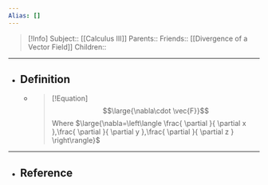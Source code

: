 ```yaml
---
Alias: []
---
```

> [!Info]
> Subject:: [[Calculus III]]
> Parents:: 
> Friends:: [[Divergence of a Vector Field]]
> Children:: 
---
- ## Definition
	- > [!Equation]
	  > $$\large{\nabla\cdot \vec{F}}$$
	  > Where $\large{\nabla=\left\langle \frac{ \partial  }{ \partial x },\frac{ \partial  }{ \partial y },\frac{ \partial  }{ \partial z } \right\rangle}$
---
- ## Reference